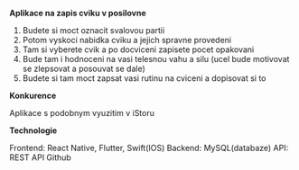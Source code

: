 ****Aplikace na zapis cviku v posilovne****

1. Budete si moct oznacit svalovou partii 
2. Potom vyskoci nabidka cviku a jejich spravne provedeni
3. Tam si vyberete cvik a po docviceni zapisete pocet opakovani
4. Bude tam i hodnoceni na vasi telesnou vahu a silu (ucel bude motivovat se zlepsovat a posouvat se dale)
5. Budete si tam moct zapsat vasi rutinu na cviceni a dopisovat si to


**Konkurence**

Aplikace s podobnym vyuzitim v iStoru

**Technologie**

Frontend: React Native, Flutter, Swift(IOS)
Backend: MySQL(databaze)
API: REST API
Github

